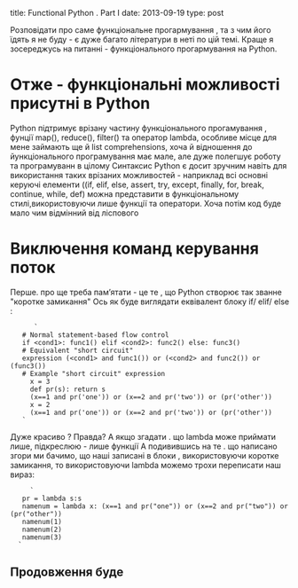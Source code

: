 title: Functional Python . Part I
date: 2013-09-19
type: post

Розповідати про саме функціональне прогармування , та з чим його їдять я не буду - є дуже
багато літератури в неті по цій темі. Краще я зосереджусь на питанні -
функціонального прогармування на Python.

Отже - функціональні можливості присутні в Python
=================================================
Python підтримує врізану частину функціонального прогамування , фунції  map(), reduce(), filter() та оператор lambda, особливе місце для мене
займають ще й list comprehensions, хоча й відношення до йункціонального програмування має мале, але дуже полегшує роботу та програмуванн в цілому
Синтаксис Python  є досит зручним навіть для використання таких врізаних можливостей - наприклад всі основні керуючі елементи ((if, elif, else, assert, try, except, finally, for, break, continue, while, def)
можна представити в функціональному стилі,використовуючи лише функції та оператори. Хоча потім код буде мало чим відмінний від ліспового


Виключення команд керування поток
=================================

Перше. про ще треба пам’ятати - це те , що Python створює так званне "коротке замикання"
Ось як буде виглядати еквівалент блоку if/ elif/ else :

       	  `
	   # Normal statement-based flow control
  	   if <cond1>: func1() elif <cond2>: func2() else: func3()
   	   # Equivalent "short circuit"
  	   expression (<cond1> and func1()) or (<cond2> and func2()) or (func3())
	   # Example "short circuit" expression
	     x = 3
	     def pr(s): return s
	     (x==1 and pr('one')) or (x==2 and pr('two')) or (pr('other'))
	     x = 2
	     (x==1 and pr('one')) or (x==2 and pr('two')) or (pr('other'))
	   `

Дуже красиво ? Правда?
А якщо згадати . що lambda може приймати лише, підкреслюю - лише функції
А подивившись на те . що написано згори ми бачимо, що наші записані в блоки , використовуючи коротке замикання,
то використовуючи lambda можемо трохи переписати наш вираз:

         `
	   pr = lambda s:s
	   namenum = lambda x: (x==1 and pr("one")) or (x==2 and pr("two")) or (pr("other"))
	   namenum(1)
	   namenum(2)
	   namenum(3)
   	  `
Продовження буде
----------------
